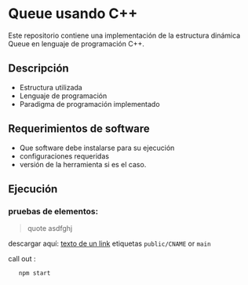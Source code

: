 # Queue usando C++

Este repositorio contiene una implementación de la estructura dinámica Queue
en lenguaje de programación C++.

## Descripción
- Estructura utilizada
- Lenguaje de programación
- Paradigma de programación implementado

## Requerimientos de software
-  Que software debe instalarse para su ejecución
- configuraciones requeridas
- versión de la herramienta si es el caso.

## Ejecución

### pruebas de elementos:
> quote
> asdfghj

descargar aquí: [texto de un link](https://)
etiquetas `public/CNAME` or `main`

call out :
```bash
   npm start
   ```
